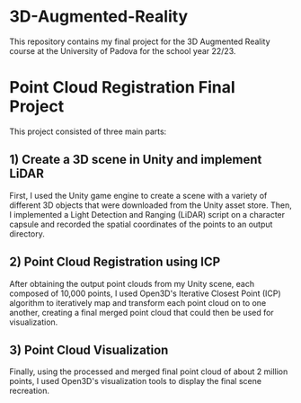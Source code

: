 # 3D-Augmented-Reality
This repository contains my final project for the 3D Augmented Reality course at the University of Padova for the school year 22/23. 

# Point Cloud Registration Final Project
This project consisted of three main parts:

## 1) Create a 3D scene in Unity and implement LiDAR
First, I used the Unity game engine to create a scene with a variety of different 3D objects that were downloaded from the Unity asset store. Then, I implemented a Light Detection and Ranging (LiDAR) script on a character capsule and recorded the spatial coordinates of the points to an output directory. 

## 2) Point Cloud Registration using ICP
After obtaining the output point clouds from my Unity scene, each composed of 10,000 points, I used Open3D's Iterative Closest Point (ICP) algorithm to iteratively map and transform each point cloud on to one another, creating a final merged point cloud that could then be used for visualization. 

## 3) Point Cloud Visualization
Finally, using the processed and merged final point cloud of about 2 million points, I used Open3D's visualization tools to display the final scene recreation.  
